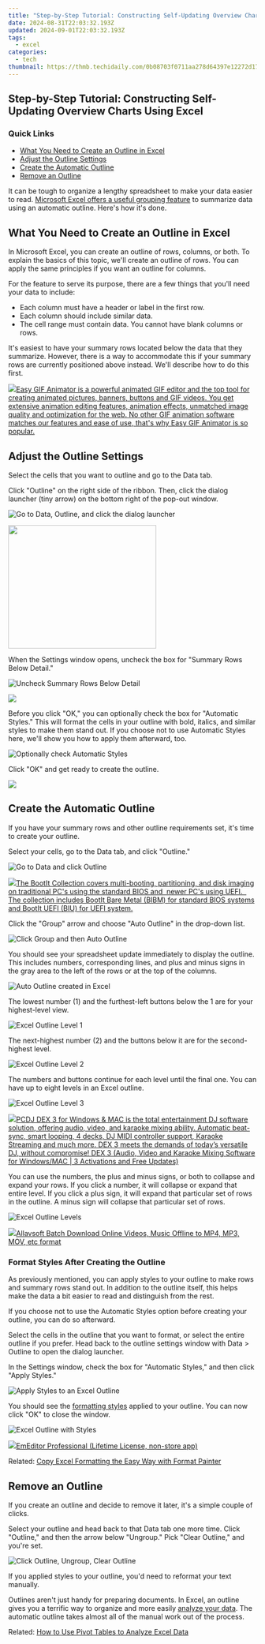 ```yaml
---
title: "Step-by-Step Tutorial: Constructing Self-Updating Overview Charts Using Excel"
date: 2024-08-31T22:03:32.193Z
updated: 2024-09-01T22:03:32.193Z
tags:
  - excel
categories:
  - tech
thumbnail: https://thmb.techidaily.com/0b08703f0711aa278d64397e12272d17e9628dac2d52aa808134158c2c218743.jpg
---
```


## Step-by-Step Tutorial: Constructing Self-Updating Overview Charts Using Excel

### Quick Links

* [What You Need to Create an Outline in Excel](https://win-forum.techidaily.com/how-to-find-out-what-powershell-version-is-installed-with-windows-1/)
* [Adjust the Outline Settings](https://change-location.techidaily.com/in-2024-ultimate-guide-to-get-the-meltan-box-pokemon-go-for-samsung-galaxy-a25-5g-drfone-by-drfone-virtual-android/)
* [Create the Automatic Outline](https://fake-location.techidaily.com/in-2024-all-must-knows-to-use-fake-gps-go-location-spoofer-on-realme-gt-5-pro-drfone-by-drfone-virtual-android/)
* [Remove an Outline](https://unlock-android.techidaily.com/how-to-unlock-tecno-camon-20-pro-5g-bootloader-easily-by-drfone-android/)

 It can be tough to organize a lengthy spreadsheet to make your data easier to read. [Microsoft Excel offers a useful grouping feature](https://article-files.techidaily.com/complete-review-for-hero4-black-for-2024/) to summarize data using an automatic outline. Here's how it's done.

##  What You Need to Create an Outline in Excel

 In Microsoft Excel, you can create an outline of rows, columns, or both. To explain the basics of this topic, we'll create an outline of rows. You can apply the same principles if you want an outline for columns.

 For the feature to serve its purpose, there are a few things that you'll need your data to include:

* Each column must have a header or label in the first row.
* Each column should include similar data.
* The cell range must contain data. You cannot have blank columns or rows.

 It's easiest to have your summary rows located below the data that they summarize. However, there is a way to accommodate this if your summary rows are currently positioned above instead. We'll describe how to do this first.

<!-- affiliate ads begin -->
<a href="https://secure.2checkout.com/order/checkout.php?PRODS=174416&QTY=1&AFFILIATE=108875&CART=1"><img src="https://www.easygifanimator.net/images/gif-animator.png" border="0">Easy GIF Animator is a powerful animated GIF editor and the top tool for creating animated pictures, banners, buttons and GIF videos. You get extensive animation editing features, animation effects, unmatched image quality and optimization for the web. No other GIF animation software matches our features and ease of use, that's why Easy GIF Animator is so popular.</a>
<!-- affiliate ads end -->
##  Adjust the Outline Settings

 Select the cells that you want to outline and go to the Data tab.

 Click "Outline" on the right side of the ribbon. Then, click the dialog launcher (tiny arrow) on the bottom right of the pop-out window.

![Go to Data, Outline, and click the dialog launcher](https://static1.howtogeekimages.com/wordpress/wp-content/uploads/2021/04/OutlineDialogLauncherArrow-Excel.png) 

<!-- affiliate ads begin -->
<a href="https://united.elfm.net/c/5597632/748964/4704" target="_top" id="748964"><img src="//a.impactradius-go.com/display-ad/4704-748964" border="0" alt="" width="300" height="250"/></a><img height="0" width="0" src="https://united.elfm.net/i/5597632/748964/4704" style="position:absolute;visibility:hidden;" border="0" />
<!-- affiliate ads end -->
 When the Settings window opens, uncheck the box for "Summary Rows Below Detail."

![Uncheck Summary Rows Below Detail](https://static1.howtogeekimages.com/wordpress/wp-content/uploads/2021/04/OutlineSettingsSummaryRows-Excel.png) 

<!-- affiliate ads begin -->
<a href="https://secure.2checkout.com/order/checkout.php?PRODS=4940317&QTY=1&AFFILIATE=108875&CART=1"><img src="https://secure.avangate.com/images/merchant/333ac5d90817d69113471fbb6e531bee/sps-partnership-728x90eng.png" border="0"></a>
<!-- affiliate ads end -->
 Before you click "OK," you can optionally check the box for "Automatic Styles." This will format the cells in your outline with bold, italics, and similar styles to make them stand out. If you choose not to use Automatic Styles here, we'll show you how to apply them afterward, too.

![Optionally check Automatic Styles](https://static1.howtogeekimages.com/wordpress/wp-content/uploads/2021/04/OutlineSettingsAutomaticStyles-Excel.png) 

 Click "OK" and get ready to create the outline.

<!-- affiliate ads begin -->
<a href="https://shop.systoolsgroup.com/affiliate.php?ACCOUNT=SYSTOOBY&AFFILIATE=108875&PATH=https%3A%2F%2Fwww.systoolsgroup.com%3FAFFILIATE%3D108875%26RESOURCE%3DSysTools%2BOST%2BRecovery"><img src="https://www.systoolsgroup.com/box/ost-recovery.png" border="0"></a>
<!-- affiliate ads end -->
##  Create the Automatic Outline

 If you have your summary rows and other outline requirements set, it's time to create your outline.

 Select your cells, go to the Data tab, and click "Outline."

![Go to Data and click Outline](https://static1.howtogeekimages.com/wordpress/wp-content/uploads/2021/04/OutlineRibbon-Excel.png) 

<!-- affiliate ads begin -->
<a href="https://secure.2checkout.com/order/checkout.php?PRODS=45152810&QTY=1&AFFILIATE=108875&CART=1"> <img src="https://secure.avangate.com/images/merchant/842ca578342915ccb8ae069595ba7233/products/copy_bootit-ss1_178x139.jpg" border="0">The BootIt Collection covers multi-booting, partitioning, and disk imaging on traditional PC's using the standard BIOS and  newer PC's using UEFI.   The collection includes BootIt Bare Metal (BIBM) for standard BIOS systems and BootIt UEFI (BIU) for UEFI system. 
</a>
<!-- affiliate ads end -->
 Click the "Group" arrow and choose "Auto Outline" in the drop-down list.

![Click Group and then Auto Outline](https://static1.howtogeekimages.com/wordpress/wp-content/uploads/2021/04/OutlineGroupAutoOutline-Excel.png) 

 You should see your spreadsheet update immediately to display the outline. This includes numbers, corresponding lines, and plus and minus signs in the gray area to the left of the rows or at the top of the columns.

![Auto Outline created in Excel](https://static1.howtogeekimages.com/wordpress/wp-content/uploads/2021/04/CreatedAutoOutline-Excel.png) 

 The lowest number (1) and the furthest-left buttons below the 1 are for your highest-level view.

![Excel Outline Level 1](https://static1.howtogeekimages.com/wordpress/wp-content/uploads/2021/04/OutlineLevel1-Excel.png) 

 The next-highest number (2) and the buttons below it are for the second-highest level.

![Excel Outline Level 2](https://static1.howtogeekimages.com/wordpress/wp-content/uploads/2021/04/OutlineLevel2-Excel.png) 

 The numbers and buttons continue for each level until the final one. You can have up to eight levels in an Excel outline.

![Excel Outline Level 3](https://static1.howtogeekimages.com/wordpress/wp-content/uploads/2021/04/OutlineLevel3-Excel.png) 

<!-- affiliate ads begin -->
<a href="https://shop.pcdj.com/order/checkout.php?PRODS=4698824&QTY=1&AFFILIATE=108875&CART=1"> <img src="https://secure.avangate.com/images/merchant/47f4b6321e9fd8e8f7326a6adc1a7c1e/products/dex3pro-screenshot-homepage.png" border="0">PCDJ DEX 3 for Windows & MAC is the total entertainment DJ software solution, offering audio, video, and karaoke mixing ability. Automatic beat-sync, smart looping, 4 decks, DJ MIDI controller support, Karaoke Streaming and much more. 
DEX 3 meets the demands of today’s versatile DJ, without compromise! 
DEX 3 (Audio, Video and Karaoke Mixing Software for Windows/MAC | 3 Activations and Free Updates)</a>
<!-- affiliate ads end -->
 You can use the numbers, the plus and minus signs, or both to collapse and expand your rows. If you click a number, it will collapse or expand that entire level. If you click a plus sign, it will expand that particular set of rows in the outline. A minus sign will collapse that particular set of rows.

![Excel Outline Levels](https://static1.howtogeekimages.com/wordpress/wp-content/uploads/2021/04/OutlineLevels-Excel.png) 

<!-- affiliate ads begin -->
<a href="https://secure.2checkout.com/order/checkout.php?PRODS=4631056&QTY=1&AFFILIATE=108875&CART=1"><img src="https://secure.avangate.com/images/merchant/997e65474a248252883b485717f7d098/products/buy-windows.png" border="0">Allavsoft Batch Download Online Videos, Music Offline to MP4, MP3, MOV, etc format </a>
<!-- affiliate ads end -->
###  Format Styles After Creating the Outline

 As previously mentioned, you can apply styles to your outline to make rows and summary rows stand out. In addition to the outline itself, this helps make the data a bit easier to read and distinguish from the rest.

 If you choose not to use the Automatic Styles option before creating your outline, you can do so afterward.

 Select the cells in the outline that you want to format, or select the entire outline if you prefer. Head back to the outline settings window with Data > Outline to open the dialog launcher.

 In the Settings window, check the box for "Automatic Styles," and then click "Apply Styles."

![Apply Styles to an Excel Outline](https://static1.howtogeekimages.com/wordpress/wp-content/uploads/2021/04/OutlineSettingsApplyStyles-Excel.png) 

 You should see the [formatting styles](https://fix-guide.techidaily.com/restore-missing-app-icon-on-motorola-razr-40-step-by-step-solutions-drfone-by-drfone-fix-android-problems-fix-android-problems/) applied to your outline. You can now click "OK" to close the window.

![Excel Outline with Styles](https://static1.howtogeekimages.com/wordpress/wp-content/uploads/2021/04/OutlineWithStyles-Excel.png) 

<!-- affiliate ads begin -->
<a href="https://shop.emeditor.com/order/checkout.php?PRODS=4631722&QTY=1&AFFILIATE=108875&CART=1"><img src="https://www.emeditor.com/wp-content/uploads/2023/05/frontpage2-2048x588.webp" border="0">EmEditor Professional (Lifetime License, non-store app)</a>
<!-- affiliate ads end -->
Related: [Copy Excel Formatting the Easy Way with Format Painter](https://fix-guide.techidaily.com/restore-missing-app-icon-on-motorola-razr-40-step-by-step-solutions-drfone-by-drfone-fix-android-problems-fix-android-problems/) 

##  Remove an Outline

 If you create an outline and decide to remove it later, it's a simple couple of clicks.

 Select your outline and head back to that Data tab one more time. Click "Outline," and then the arrow below "Ungroup." Pick "Clear Outline," and you're set.

![Click Outline, Ungroup, Clear Outline](https://static1.howtogeekimages.com/wordpress/wp-content/uploads/2021/04/ClearOutline-Excel.png) 

 If you applied styles to your outline, you'd need to reformat your text manually.

 Outlines aren't just handy for preparing documents. In Excel, an outline gives you a terrific way to organize and more easily [analyze your data](https://fake-location.techidaily.com/spoofing-life360-how-to-do-it-on-honor-play-40c-drfone-by-drfone-virtual-android/). The automatic outline takes almost all of the manual work out of the process.

Related: [How to Use Pivot Tables to Analyze Excel Data](https://fake-location.techidaily.com/spoofing-life360-how-to-do-it-on-honor-play-40c-drfone-by-drfone-virtual-android/)

<ins class="adsbygoogle"
     style="display:block"
     data-ad-format="autorelaxed"
     data-ad-client="ca-pub-7571918770474297"
     data-ad-slot="1223367746"></ins>



<ins class="adsbygoogle"
     style="display:block"
     data-ad-client="ca-pub-7571918770474297"
     data-ad-slot="8358498916"
     data-ad-format="auto"
     data-full-width-responsive="true"></ins>


